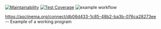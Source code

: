 [![Maintainability](https://api.codeclimate.com/v1/badges/50e4c75742c61fa77c45/maintainability)](https://codeclimate.com/github/MarkinIA/java-project-71/maintainability)
[![Test Coverage](https://api.codeclimate.com/v1/badges/50e4c75742c61fa77c45/test_coverage)](https://codeclimate.com/github/MarkinIA/java-project-71/test_coverage)
![example workflow](https://github.com/MarkinIA/java-project-71/actions/workflows/main.yml/badge.svg)

https://asciinema.org/connect/db06d433-1c85-48b2-ba3b-076ca28273ee -- Example of a working program